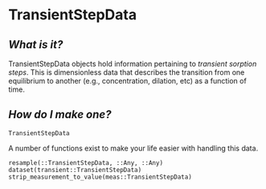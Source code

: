 # TransientStepData


## *What is it?*

TransientStepData objects hold information pertaining to *transient sorption steps*. This is dimensionless data that describes the transition from one equilibrium to another (e.g., concentration, dilation, etc) as a function of time. 


## *How do I make one?*

```@docs
TransientStepData
```

A number of functions exist to make your life easier with handling this data. 

```@docs
resample(::TransientStepData, ::Any, ::Any)
dataset(transient::TransientStepData)
strip_measurement_to_value(meas::TransientStepData)
```